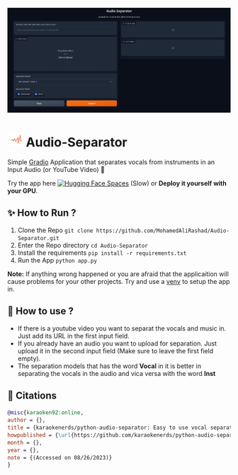 ![audio_sep](https://github.com/MohamedAliRashad/Audio-Separator/blob/main/audio_sep.png)

# <img src = "https://github.com/MohamedAliRashad/Audio-Separator/blob/main/audiomack.svg" alt="Audio Separator" width="35"/> Audio-Separator
Simple [Gradio](https://www.gradio.app/) Application that separates vocals from instruments in an Input Audio (or YouTube Video) 🤠

Try the app here [![Hugging Face Spaces](https://img.shields.io/badge/%F0%9F%A4%97%20Hugging%20Face-Spaces-blue)](https://huggingface.co/spaces/MohamedRashad/Audio-Separator) (Slow) or **Deploy it yourself with your GPU**.

## ✨ How to Run ?
1. Clone the Repo `git clone https://github.com/MohamedAliRashad/Audio-Separator.git`
1. Enter the Repo directory `cd Audio-Separator`
1. Install the requirements `pip install -r requirements.txt`
1. Run the App `python app.py`

**Note:** If anything wrong happened or you are afraid that the applicaition will cause problems for your other projects.
Try and use a [venv](https://www.freecodecamp.org/news/how-to-setup-virtual-environments-in-python/) to setup the app in.

## 👷 How to use ?
- If there is a youtube video you want to separat the vocals and music in. Just add its URL in the first input field.
- If you already have an audio you want to upload for separation. Just upload it in the second input field (Make sure to leave the first field empty).
- The separation models that has the word **Vocal** in it is better in separating the vocals in the audio and vica versa with the word **Inst**

## 📓 Citations
```bibtex
@misc{karaoken92:online,
author = {},
title = {karaokenerds/python-audio-separator: Easy to use vocal separation on CLI or as a python package, using the amazing MDX-Net models from UVR trained by @Anjok07},
howpublished = {\url{https://github.com/karaokenerds/python-audio-separator}},
month = {},
year = {},
note = {(Accessed on 08/26/2023)}
}
```
